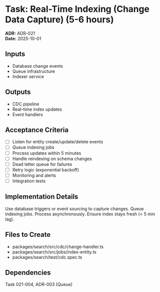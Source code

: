 # Task: Real-Time Indexing (Change Data Capture) (5-6 hours)
**ADR:** ADR-021  
**Date:** 2025-10-01

## Inputs
- Database change events
- Queue infrastructure
- Indexer service

## Outputs
- CDC pipeline
- Real-time index updates
- Event handlers

## Acceptance Criteria
- [ ] Listen for entity create/update/delete events
- [ ] Queue indexing jobs
- [ ] Process updates within 5 minutes
- [ ] Handle reindexing on schema changes
- [ ] Dead letter queue for failures
- [ ] Retry logic (exponential backoff)
- [ ] Monitoring and alerts
- [ ] Integration tests

## Implementation Details
Use database triggers or event sourcing to capture changes. Queue indexing jobs. Process asynchronously. Ensure index stays fresh (< 5 min lag).

## Files to Create
- packages/search/src/cdc/change-handler.ts
- packages/search/src/jobs/index-entity.ts
- packages/search/test/cdc.spec.ts

## Dependencies
Task 021-004, ADR-003 (Queue)